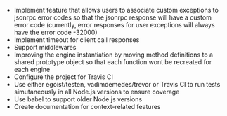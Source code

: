 - Implement feature that allows users to associate custom exceptions to jsonrpc error codes so that the jsonrpc response
	will have a custom error code
	(currently, error responses for user exceptions will always have the error code -32000)
- Implement timeout for client call responses
- Support middlewares
- Improving the engine instantiation by moving method definitions to a shared prototype object so that each function
	wont be recreated for each engine
- Configure the project for Travis CI
- Use either egoist/testen, vadimdemedes/trevor or Travis CI to run tests simutaneously in all Node.js versions to
	ensure coverage
- Use babel to support older Node.js versions
- Create documentation for context-related features
